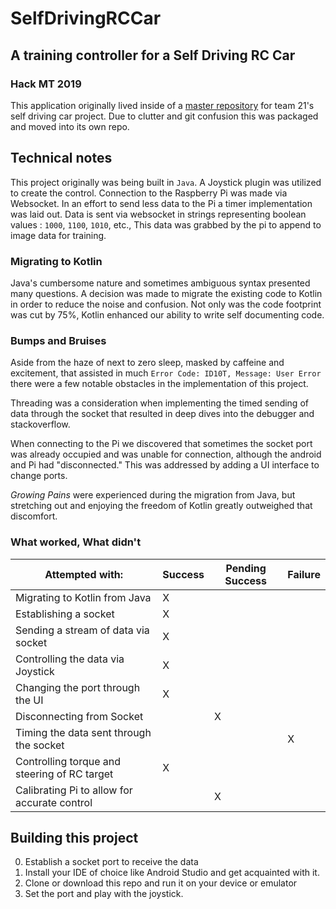 # SelfDrivingRCCar
## A training controller for a Self Driving RC Car
### Hack MT 2019

This application originally lived inside of a [master repository](https://github.com/nibraaska/SelfDrivingRCCar) for team 21's self driving car project. Due to clutter and git confusion this was packaged and moved into its own repo.

## Technical notes

This project originally was being built in `Java`. A Joystick plugin was utilized to create the control. Connection to the Raspberry Pi was made via Websocket. In an effort to send less data to the Pi a timer implementation was laid out. Data is sent via websocket in strings representing boolean values : `1000`, `1100`, `1010`, etc., This data was grabbed by the pi to append to image data for training. 

### Migrating to Kotlin

Java's cumbersome nature and sometimes ambiguous syntax presented many questions. A decision was made to migrate the existing code to Kotlin in order to reduce the noise and confusion. Not only was the code footprint was cut by 75%, Kotlin enhanced our ability to write self documenting code.

### Bumps and Bruises

Aside from the haze of next to zero sleep, masked by caffeine and excitement, that assisted in much `Error Code: ID10T, Message: User Error` there were a few notable obstacles in the implementation of this project.

Threading was a consideration when implementing the timed sending of data through the socket that resulted in deep dives into the debugger and stackoverflow. 

When connecting to the Pi we discovered that sometimes the socket port was already occupied and was unable for connection, although the android and Pi had "disconnected." This was addressed by adding a UI interface to change ports.

*Growing Pains* were experienced during the migration from Java, but stretching out and enjoying the freedom of Kotlin greatly outweighed that discomfort.

### What worked, What didn't

Attempted with: | Success | Pending Success | Failure
--------------- | ------- | --------------- | ----------
Migrating to Kotlin from Java | X | |
Establishing a socket | X | |
Sending a stream of data via socket | X | |
Controlling the data via Joystick | X | |
Changing the port through the UI | X | |
Disconnecting from Socket | | X | 
Timing the data sent through the socket | | | X
Controlling torque and steering of RC target | X | |
Calibrating Pi to allow for accurate control | | X |

## Building this project
0. Establish a socket port to receive the data
1. Install your IDE of choice like Android Studio and get acquainted with it.
2. Clone or download this repo and run it on your device or emulator
3. Set the port and play with the joystick.
